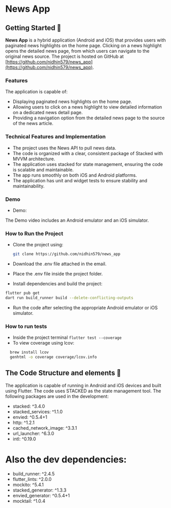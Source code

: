 # News App

## Getting Started :rocket:

**News App** is a hybrid application (Android and iOS) that provides users with paginated news highlights on the home page. Clicking on a news highlight opens the detailed news page, from which users can navigate to the original news source. The project is hosted on GitHub at [https://github.com/nidhin579/news_app](https://github.com/nidhin579/news_app).

### Features

The application is capable of:
- Displaying paginated news highlights on the home page.
- Allowing users to click on a news highlight to view detailed information on a dedicated news detail page.
- Providing a navigation option from the detailed news page to the source of the news article.


### Technical Features and Implementation

- The project uses the News API to pull news data.
- The code is organized with a clear, consistent package of Stacked with MVVM architecture.
- The application uses stacked for state management, ensuring the code is scalable and maintainable.
- The app runs smoothly on both iOS and Android platforms.
- The application has unit and widget tests to ensure stability and maintainability.

### Demo

- Demo:

The Demo video includes an Android emulator and an iOS simulator.



### How to Run the Project

- Clone the project using:
  ```sh
  git clone https://github.com/nidhin579/news_app
  ```
- Download the .env file attached in the email.
- Place the .env file inside the project folder.

- Install dependencies and build the project:
```sh
flutter pub get
dart run build_runner build --delete-conflicting-outputs
```
- Run the code after selecting the appropriate Android emulator or iOS simulator.

### How to run tests

- Inside the project terminal ```flutter test --coverage```
- To view coverage using lcov:
```sh
  brew install lcov
  genhtml -o coverage coverage/lcov.info
```

## The Code Structure and elements :abcd:
The application is capable of running in Android and iOS devices and built using Flutter. The code uses STACKED as the state management tool.
The following packages are used in the development:
* stacked: ^3.4.0
* stacked_services: ^1.1.0
* envied: ^0.5.4+1
* http: ^1.2.1
* cached_network_image: ^3.3.1
* url_launcher: ^6.3.0
* intl: ^0.19.0

# Also the dev dependencies:

* build_runner: ^2.4.5
* flutter_lints: ^2.0.0
* mockito: ^5.4.1
* stacked_generator: ^1.3.3
* envied_generator: ^0.5.4+1
* mocktail: ^1.0.4
